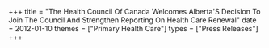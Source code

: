 +++
title = "The Health Council Of Canada Welcomes Alberta'S Decision To Join The Council And Strengthen Reporting On Health Care Renewal"
date = 2012-01-10
themes = ["Primary Health Care"]
types = ["Press Releases"]
+++
